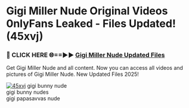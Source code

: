 # Gigi Miller Nude Original Videos 0nlyFans Leaked - Files Updated! (45xvj)

<h3>🔴 CLICK HERE 🌐==►► <a href="https://tinyurl.com/5h6xmrr3" rel="nofollow">Gigi Miller Nude Updated Files</a></h3>

Get Gigi Miller Nude and all content. Now you can access all videos and pictures of Gigi Miller Nude. New Updated Files 2025!

[![45xvj](https://i.imgur.com/KVD873Z.gif)](https://tinyurl.com/5h6xmrr3)
gigi bunny nude<br>
gigi bunny nudes<br>
gigi papasavvas nude